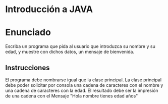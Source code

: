 # Introducción a JAVA
# Enunciado
Escriba un programa que pida al usuario que introduzca su nombre y su edad, y muestre con dichos datos, un mensaje de bienvenida.

## Instrucciones
El programa debe nombrarse igual que la clase principal. La clase principal debe poder solicitar por consola una cadena de caracteres con el nombre y una cadena de caracteres con la edad. El resultado debe ser la impresión de una cadena con el Mensaje "Hola nombre tienes edad años"
